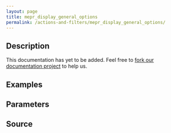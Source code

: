 ```yaml
---
layout: page
title: mepr_display_general_options
permalink: /actions-and-filters/mepr_display_general_options/
---
```


## Description

This documentation has yet to be added. Feel free to [fork our documentation project](https://github.com/caseproof/memberpress-docs) to help us.

## Examples


## Parameters


## Source

